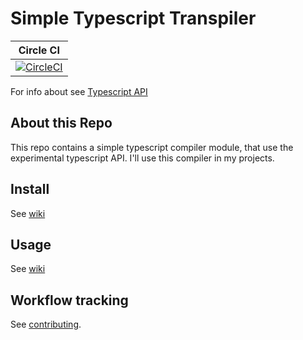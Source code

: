 # Simple Typescript Transpiler

Circle CI |
:---: |
[![CircleCI](https://circleci.com/gh/dual-lab/tsst.svg?style=svg)](https://circleci.com/gh/dual-lab/tsst)|

For info about see [Typescript API](https://github.com/Microsoft/TypeScript/wiki/Using-the-Compiler-API)

## About this Repo

This repo contains a simple typescript compiler module, that use the experimental typescript API.
I'll use this compiler in my projects.

## Install

See [wiki](https://github.com/dual-lab/tsst/wiki)

## Usage

See [wiki](https://github.com/dual-lab/tsst/wiki)

## Workflow tracking

See [contributing](docs/contributing.md).
